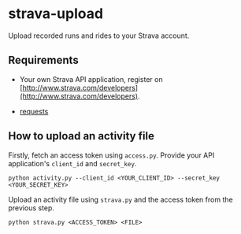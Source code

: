 # strava-upload

Upload recorded runs and rides to your Strava account.

## Requirements

* Your own Strava API application, register on [http://www.strava.com/developers](http://www.strava.com/developers).

* [requests](http://docs.python-requests.org/en/latest/)

## How to upload an activity file

Firstly, fetch an access token using `access.py`. Provide your API application's `client_id` and `secret_key`.

```
python activity.py --client_id <YOUR_CLIENT_ID> --secret_key <YOUR_SECRET_KEY>
```

Upload an activity file using `strava.py` and the access token from the previous step.

```
python strava.py <ACCESS_TOKEN> <FILE>
```
